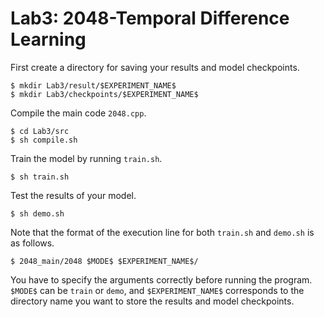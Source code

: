# Lab3: 2048-Temporal Difference Learning
First create a directory for saving your results and model checkpoints.
```
$ mkdir Lab3/result/$EXPERIMENT_NAME$
$ mkdir Lab3/checkpoints/$EXPERIMENT_NAME$
```
Compile the main code ``2048.cpp``.
```
$ cd Lab3/src
$ sh compile.sh
```
Train the model by running ``train.sh``.
```
$ sh train.sh
```
Test the results of your model.
```
$ sh demo.sh
```
Note that the format of the execution line for both `train.sh` and `demo.sh` is as follows. 
```
$ 2048_main/2048 $MODE$ $EXPERIMENT_NAME$/
```
You have to specify the arguments correctly before running the program. `$MODE$` can be `train` or `demo`, and `$EXPERIMENT_NAME$` corresponds to the directory name you want to store the results and model checkpoints.